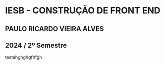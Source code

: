 # IESB - CONSTRUÇÃO DE FRONT END

## PAULO RICARDO VIEIRA ALVES

## 2024 / 2º Semestre

testehghghgfhfgh